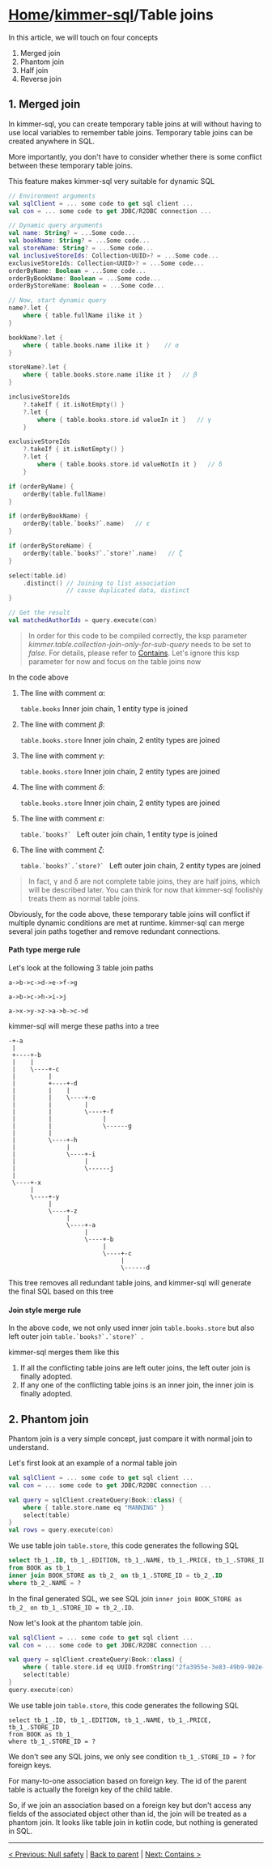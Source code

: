 # [Home](https://github.com/babyfish-ct/kimmer)/[kimmer-sql](./README.md)/Table joins

In this article, we will touch on four concepts

1. Merged join
2. Phantom join
3. Half join
4. Reverse join

## 1. Merged join

In kimmer-sql, you can create temporary table joins at will without having to use local variables to remember table joins. Temporary table joins can be created anywhere in SQL.

More importantly, you don't have to consider whether there is some conflict between these temporary table joins.

This feature makes kimmer-sql very suitable for dynamic SQL

```kt
// Environment arguments
val sqlClient = ... some code to get sql client ...
val con = ... some code to get JDBC/R2DBC connection ...

// Dynamic query arguments
val name: String? = ...Some code...
val bookName: String? = ...Some code...
val storeName: String? = ...Some code...
val inclusiveStoreIds: Collection<UUID>? = ...Some code...
exclusiveStoreIds: Collection<UUID>? = ...Some code...
orderByName: Boolean = ...Some code...
orderByBookName: Boolean = ...Some code...
orderByStoreName: Boolean = ...Some code...

// Now, start dynamic query
name?.let {
    where { table.fullName ilike it }
}

bookName?.let {
    where { table.books.name ilike it }    // α
}

storeName?.let {
    where { table.books.store.name ilike it }   // β
}

inclusiveStoreIds
    ?.takeIf { it.isNotEmpty() }
    ?.let {
        where { table.books.store.id valueIn it }   // γ
    }

exclusiveStoreIds
    ?.takeIf { it.isNotEmpty() }
    ?.let {
        where { table.books.store.id valueNotIn it }   // δ
    }

if (orderByName) {
    orderBy(table.fullName)
}

if (orderByBookName) {
    orderBy(table.`books?`.name)   // ε
}

if (orderByStoreName) {
    orderBy(table.`books?`.`store?`.name)   // ζ
}

select(table.id)
    .distinct() // Joining to list association
                // cause duplicated data, distinct
}

// Get the result
val matchedAuthorIds = query.execute(con)
```

> In order for this code to be compiled correctly, the ksp parameter *kimmer.table.collection-join-only-for-sub-query* needs to be set to *false*. For details, please refer to [Contains](./contains.md). Let's ignore this ksp parameter for now and focus on the table joins now

In the code above

1. The line with comment *α*: 

    ```table.books```
    Inner join chain, 1 entity type is joined
    
2. The line with comment *β*: 

    ```table.books.store```
    Inner join chain, 2 entity types are joined

3. The line with comment *γ*: 

    ```table.books.store```
    Inner join chain, 2 entity types are joined

4. The line with comment *δ*: 

    ```table.books.store```
    Inner join chain, 2 entity types are joined
    
5. The line with comment *ε*: 

    ```table.`books?` ```
    Left outer join chain, 1 entity type is joined
    
6. The line with comment *ζ*: 

    ```table.`books?`.`store?` ```
    Left outer join chain, 2 entity types are joined
    
> In fact, γ and δ are not complete table joins, they are half joins, which will be described later. You can think for now that kimmer-sql foolishly treats them as normal table joins. 

Obviously, for the code above, these temporary table joins will conflict if multiple dynamic conditions are met at runtime. kimmer-sql can merge several join paths together and remove redundant connections.

#### Path type merge rule

Let's look at the following 3 table join paths

```
a->b->c->d->e->f->g
```
```
a->b->c->h->i->j
```
```
a->x->y->z->a->b->c->d
```

kimmer-sql will merge these paths into a tree

```
-+-a
 |
 +----+-b
 |    |
 |    \----+-c 
 |         |
 |         +----+-d
 |         |    |
 |         |    \----+-e
 |         |         |
 |         |         \----+-f
 |         |              |
 |         |              \------g
 |         |
 |         \----+-h
 |              |
 |              \----+-i
 |                   |
 |                   \------j
 |
 \----+-x
      |
      \----+-y
           |
           \----+-z
                |
                \----+-a
                     |
                     \----+-b
                          |
                          \----+-c
                               |
                               \------d
```
This tree removes all redundant table joins, and kimmer-sql will generate the final SQL based on this tree

#### Join style merge rule

In the above code, we not only used inner join ```table.books.store``` but also left outer join ```table.`books?`.`store?` ```.

kimmer-sql merges them like this

1. If all the conflicting table joins are left outer joins, the left outer join is finally adopted.
2. If any one of the conflicting table joins is an inner join, the inner join is finally adopted.

## 2. Phantom join

Phantom join is a very simple concept, just compare it with normal join to understand. 

Let's first look at an example of a normal table join

```kt
val sqlClient = ... some code to get sql client ...
val con = ... some code to get JDBC/R2DBC connection ...

val query = sqlClient.createQuery(Book::class) {
    where { table.store.name eq "MANNING" }
    select(table)
}
val rows = query.execute(con)
```

We use table join ```table.store```, this code generates the following SQL
```sql
select tb_1_.ID, tb_1_.EDITION, tb_1_.NAME, tb_1_.PRICE, tb_1_.STORE_ID 
from BOOK as tb_1_ 
inner join BOOK_STORE as tb_2_ on tb_1_.STORE_ID = tb_2_.ID 
where tb_2_.NAME = ?
```
In the final generated SQL, we see SQL join ```inner join BOOK_STORE as tb_2_ on tb_1_.STORE_ID = tb_2_.ID```.

Now let's look at the phantom table join.

```kt
val sqlClient = ... some code to get sql client ...
val con = ... some code to get JDBC/R2DBC connection ...

val query = sqlClient.createQuery(Book::class) {
    where { table.store.id eq UUID.fromString("2fa3955e-3e83-49b9-902e-0465c109c779") }
    select(table)
}
query.execute(con)
```
We use table join ```table.store```, this code generates the following SQL
```
select tb_1_.ID, tb_1_.EDITION, tb_1_.NAME, tb_1_.PRICE, tb_1_.STORE_ID 
from BOOK as tb_1_ 
where tb_1_.STORE_ID = ?
```
We don't see any SQL joins, we only see condition ```tb_1_.STORE_ID = ?``` for foreign keys.

For many-to-one association based on foreign key. The id of the parent table is actually the foreign key of the child table.

So, if we join an association based on a foreign key but don't access any fields of the associated object other than id, the join will be treated as a phantom join. It looks like table join in kotlin code, but nothing is generated in SQL.

------------------
[< Previous: Null safety](./null-safety.md) | [Back to parent](./README.md) | [Next: Contains >](./contains.md)

